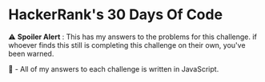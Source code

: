 # HackerRank's 30 Days Of Code

⚠ **Spoiler Alert** : This has my answers to the problems for this challenge. if whoever finds this still is completing this challenge on their own, you've been warned.

📅 - All of my answers to each challenge is written in JavaScript.
